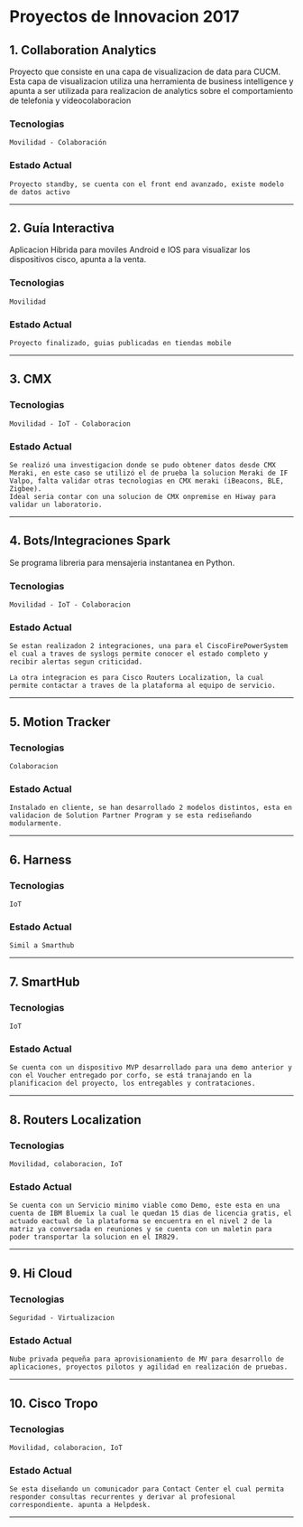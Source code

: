 # Proyectos de Innovacion 2017

## 1. Collaboration Analytics

Proyecto que consiste en una capa de visualizacion de data para CUCM. Esta capa de visualizacion utiliza una herramienta de business intelligence y apunta a ser utilizada para realizacion de analytics sobre el comportamiento de telefonia y videocolaboracion

### Tecnologias
	Movilidad - Colaboración

### Estado Actual
	Proyecto standby, se cuenta con el front end avanzado, existe modelo de datos activo

---

## 2. Guía Interactiva
Aplicacion Hibrida para moviles Android e IOS para visualizar los dispositivos cisco, apunta a la venta. 

### Tecnologias
	Movilidad

### Estado Actual
	Proyecto finalizado, guias publicadas en tiendas mobile

---

## 3. CMX

### Tecnologias
	Movilidad - IoT - Colaboracion

### Estado Actual
	Se realizó una investigacion donde se pudo obtener datos desde CMX Meraki, en este caso se utilizó el de prueba la solucion Meraki de IF Valpo, falta validar otras tecnologias en CMX meraki (iBeacons, BLE, Zigbee).
	Ideal seria contar con una solucion de CMX onpremise en Hiway para validar un laboratorio.


---

## 4. Bots/Integraciones Spark
Se programa libreria para mensajeria instantanea en Python. 

### Tecnologias
	Movilidad - IoT - Colaboracion

### Estado Actual
	Se estan realizadon 2 integraciones, una para el CiscoFirePowerSystem el cual a traves de syslogs permite conocer el estado completo y recibir alertas segun criticidad. 

	La otra integracion es para Cisco Routers Localization, la cual permite contactar a traves de la plataforma al equipo de servicio.



---

## 5. Motion Tracker

### Tecnologias
	Colaboracion

### Estado Actual
	Instalado en cliente, se han desarrollado 2 modelos distintos, esta en validacion de Solution Partner Program y se esta rediseñando modularmente. 

---
## 6. Harness

### Tecnologias

	IoT

### Estado Actual
	Simil a Smarthub

---
## 7. SmartHub

### Tecnologias
	IoT

### Estado Actual
	Se cuenta con un dispositivo MVP desarrollado para una demo anterior y con el Voucher entregado por corfo, se está tranajando en la planificacion del proyecto, los entregables y contrataciones.

---

## 8. Routers Localization

### Tecnologias
	Movilidad, colaboracion, IoT

### Estado Actual
	Se cuenta con un Servicio minimo viable como Demo, este esta en una cuenta de IBM Bluemix la cual le quedan 15 dias de licencia gratis, el actuado eactual de la plataforma se encuentra en el nivel 2 de la matriz ya conversada en reuniones y se cuenta con un maletin para poder transportar la solucion en el IR829.

---
## 9. Hi Cloud

### Tecnologias
	Seguridad - Virtualizacion

### Estado Actual
	Nube privada pequeña para aprovisionamiento de MV para desarrollo de aplicaciones, proyectos pilotos y agilidad en realización de pruebas.

---

## 10. Cisco Tropo

### Tecnologias
	Movilidad, colaboracion, IoT

### Estado Actual
	Se esta diseñando un comunicador para Contact Center el cual permita responder consultas recurrentes y derivar al profesional correspondiente. apunta a Helpdesk.

--- 
